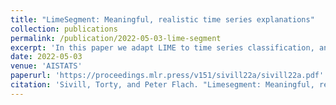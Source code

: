 ```yaml
---
title: "LimeSegment: Meaningful, realistic time series explanations"
collection: publications
permalink: /publication/2022-05-03-lime-segment
excerpt: 'In this paper we adapt LIME to time series classification, an under-explored area with existing approaches failing to account for the structure of this kind of data.'
date: 2022-05-03
venue: 'AISTATS'
paperurl: 'https://proceedings.mlr.press/v151/sivill22a/sivill22a.pdf'
citation: 'Sivill, Torty, and Peter Flach. "Limesegment: Meaningful, realistic time series explanations." International Conference on Artificial Intelligence and Statistics. PMLR, 2022.'
---
```



